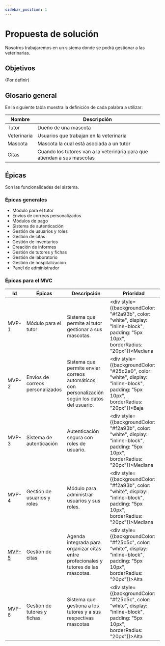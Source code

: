 ```yaml
---
sidebar_position: 1
---
```


# Propuesta de solución
Nosotros trabajaremos en un sistema donde se podrá gestionar a las veterinarias.

## Objetivos
(Por definir)

## Glosario general
En la siguiente tabla muestra la definición de cada palabra a utilizar:

| Nombre      | Descripción                                 |
|-------------|---------------------------------------------|
| Tutor       | Dueño de una mascota                       |
| Veterinaria | Usuarios que trabajan en la veterinaria     |
| Mascota     | Mascota la cual está asociada a un tutor    |
| Citas       | Cuando los tutores van a la veterinaria para que atiendan a sus mascotas |

## Épicas
Son las funcionalidades del sistema.

### Épicas generales
- Módulo para el tutor
- Envíos de correos personalizados
- Módulos de pago
- Sistema de autenticación
- Gestión de usuarios y roles
- Gestión de citas
- Gestión de inventarios
- Creación de informes
- Gestión de tutores y fichas
- Gestión de laboratorio
- Gestión de hospitalización
- Panel de administrador 

### Épicas para el MVC

| Id     | Épicas                       | Descripción                                                                                   | Prioridad                                                                                              |
|--------|------------------------------|-----------------------------------------------------------------------------------------------|-------------------------------------------------------------------------------------------------------|
| MVP-1  | Módulo para el tutor         | Sistema que permite al tutor gestionar a sus mascotas.                                               | <div style={{backgroundColor: "#f2a93b", color: "white", display: "inline-block", padding: "5px 10px", borderRadius: "20px"}}>Mediana</div>  |
| MVP-2  | Envíos de correos personalizados | Sistema que permite enviar correos automáticos con personalización según los datos del usuario. | <div style={{backgroundColor: "#25c2a0", color: "white", display: "inline-block", padding: "5px 10px", borderRadius: "20px"}}>Baja</div> |
| MVP-3  | Sistema de autenticación     | Autenticación segura con roles de usuario.                                                   | <div style={{backgroundColor: "#f2a93b", color: "white", display: "inline-block", padding: "5px 10px", borderRadius: "20px"}}>Mediana</div>  |
| MVP-4  | Gestión de usuarios y roles  | Módulo para administrar usuarios y sus roles.                                                | <div style={{backgroundColor: "#f2a93b", color: "white", display: "inline-block", padding: "5px 10px", borderRadius: "20px"}}>Mediana</div>    |
| [MVP-5](./epicas/mvp-5#historias-usuario)  | Gestión de citas             | Agenda integrada para organizar citas entre profecionales y tutores de las mascotas.                               | <div style={{backgroundColor: "#f25c5c", color: "white", display: "inline-block", padding: "5px 10px", borderRadius: "20px"}}>Alta</div>  |
| MVP-6 | Gestión de tutores y fichas | Sistema que gestiona a los tutores y a sus respectivas mascotas | <div style={{backgroundColor: "#f25c5c", color: "white", display: "inline-block", padding: "5px 10px", borderRadius: "20px"}}>Alta</div>  |
